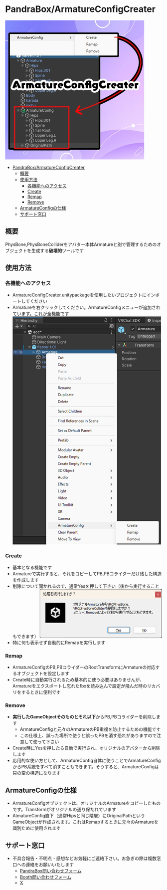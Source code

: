 # PandraBox/ArmatureConfigCreater
 ![alt text](res/img/image-2.png)
 
- [PandraBox/ArmatureConfigCreater](#pandraboxarmatureconfigcreater)
  - [概要](#概要)
  - [使用方法](#使用方法)
    - [各機能へのアクセス](#各機能へのアクセス)
    - [Create](#create)
    - [Remap](#remap)
    - [Remove](#remove)
  - [ArmatureConfigの仕様](#armatureconfigの仕様)
  - [サポート窓口](#サポート窓口)



## 概要
PhysBone,PhysBoneColliderをアバター本体Armatureと別で管理するためのオブジェクトを生成する**破壊的**ツールです


## 使用方法
### 各機能へのアクセス
- ArmatureConfigCreater.unitypackageを使用したいプロジェクトにインポートしてください
- Armatureを右クリックしてください。ArmatureConfigメニューが追加されています。これが全機能です
![alt text](res/img/image.png)


### Create
- 基本となる機能です
- Armatureで実行すると、それをコピーしてPB,PBコライダーだけ残した構造を作成します
- 削除について聞かれるので、通常Yesを押して下さい（後から実行することもできます）
![alt text](res/img/image-1.png)
- 特に何も表示せず自動的にRemapを実行します

### Remap
- ArmatureConfigのPB,PBコライダーのRootTransformにArmatureの対応するオブジェクトを設定します
- Create時に自動実行されるため基本的に使う必要はありませんが、Armatureをエクスポートし忘れたfbxを読み込んで設定が飛んだ時のリカバリをするときに便利です

### Remove
- **実行したGameObjectそのものとそれ以下**からPB,PBコライダーを削除します
  - ArmatureConfigと元々のArmatureのPB重複を防止するための機能です
  - この仕様上、誤った場所で使うと誤ったPBを消す恐れがありますので注意して使って下さい
- Create時にYesを押したら自動で実行され、オリジナルのアバターから削除します
- 応用的な使い方として、ArmatureConfig自体に使うことでArmatureConfigからPB系統をすべて消すこともできます。そうすると、ArmatureConfigは只の空の構造になります


## ArmatureConfigの仕様
- ArmatureConfigオブジェクトは、オリジナルのArmatureをコピーしたものです。Transformがオリジナルの通り保たれています
- AtmatureConfig直下（通常Hipsと同じ階層）にOriginalPathというGameObjectが作成されます。これはRemapするときに元々のArmatureを識別ために使用されます


## サポート窓口
- 不具合報告・不明点・感想などお気軽にご連絡下さい。お急ぎの際は複数窓口への連絡をお願いいたします
  - [PandraBox問い合わせフォーム](https://forms.gle/x5TvUhqvWwBjQZcn6)
  - [Booth問い合わせフォーム](https://pandrabox.booth.pm/)
  - [X](https://x.com/pandra_gmk)